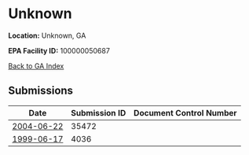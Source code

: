 # Unknown

**Location:** Unknown, GA

**EPA Facility ID:** 100000050687

[Back to GA Index](../../index.md)

## Submissions

| Date | Submission ID | Document Control Number |
|------|--------------|-------------------------|
| [2004-06-22](submissions/35472.md) | 35472 |  |
| [1999-06-17](submissions/4036.md) | 4036 |  |
